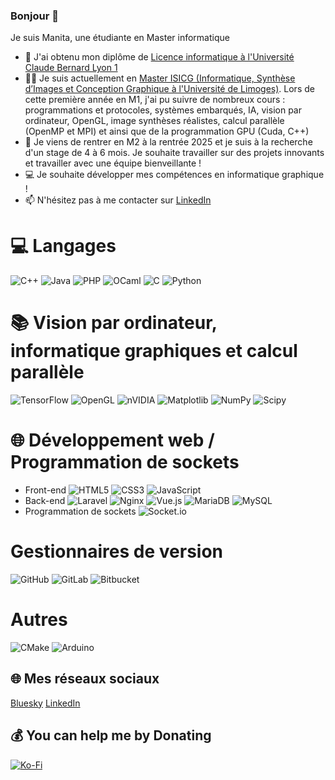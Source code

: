 ### Bonjour 👋
Je suis Manita, une étudiante en Master informatique
* 🌱 J'ai obtenu mon diplôme de [Licence informatique à l'Université Claude Bernard Lyon 1](http://licence-info.univ-lyon1.fr/LICENCE/Documents/plaquette_L_info.pdf)
* 👩‍💻 Je suis actuellement en [Master ISICG (Informatique, Synthèse d’Images et Conception Graphique à l'Université de Limoges)](https://www.unilim.fr/isicg/Modules_et_competences.html). Lors de cette première année en M1, j'ai pu suivre de nombreux cours : programmations et protocoles, systèmes embarqués, IA, vision par ordinateur, OpenGL, image synthèses réalistes, calcul parallèle (OpenMP et MPI) et ainsi que de la programmation GPU (Cuda, C++)
* 🤝 Je viens de rentrer en M2 à la rentrée 2025 et je suis à la recherche d'un stage de 4 à 6 mois. Je souhaite travailler sur des projets innovants et travailler avec une équipe bienveillante !
* 💻 Je souhaite développer mes compétences en informatique graphique ! 
* 📫 N'hésitez pas à me contacter sur [LinkedIn](https://www.linkedin.com/in/manita-mao)
  
# 💻 Langages
![C++](https://img.shields.io/badge/c++-%2300599C.svg?style=for-the-badge&logo=c%2B%2B&logoColor=white) 
![Java](https://img.shields.io/badge/java-%23ED8B00.svg?style=for-the-badge&logo=openjdk&logoColor=white) 
![PHP](https://img.shields.io/badge/php-%23777BB4.svg?style=for-the-badge&logo=php&logoColor=white) 
![OCaml](https://img.shields.io/badge/OCaml-%23E98407.svg?style=for-the-badge&logo=ocaml&logoColor=white) 
![C](https://img.shields.io/badge/c-%2300599C.svg?style=for-the-badge&logo=c&logoColor=white) 
![Python](https://img.shields.io/badge/python-3670A0?style=for-the-badge&logo=python&logoColor=ffdd54)

# 📚 Vision par ordinateur, informatique graphiques et calcul parallèle 
![TensorFlow](https://img.shields.io/badge/TensorFlow-%23FF6F00.svg?style=for-the-badge&logo=TensorFlow&logoColor=white) 
![OpenGL](https://img.shields.io/badge/OpenGL-%23FFFFFF.svg?style=for-the-badge&logo=opengl)
![nVIDIA](https://img.shields.io/badge/cuda-000000.svg?style=for-the-badge&logo=nVIDIA&logoColor=green) 
![Matplotlib](https://img.shields.io/badge/Matplotlib-%23ffffff.svg?style=for-the-badge&logo=Matplotlib&logoColor=black) 
![NumPy](https://img.shields.io/badge/numpy-%23013243.svg?style=for-the-badge&logo=numpy&logoColor=white) 
![Scipy](https://img.shields.io/badge/SciPy-%230C55A5.svg?style=for-the-badge&logo=scipy&logoColor=%white)

# 🌐 Développement web / Programmation de sockets
* Front-end
![HTML5](https://img.shields.io/badge/html5-%23E34F26.svg?style=for-the-badge&logo=html5&logoColor=white) 
![CSS3](https://img.shields.io/badge/css3-%231572B6.svg?style=for-the-badge&logo=css3&logoColor=white)
![JavaScript](https://img.shields.io/badge/javascript-%23323330.svg?style=for-the-badge&logo=javascript&logoColor=%23F7DF1E)
* Back-end
![Laravel](https://img.shields.io/badge/laravel-%23FF2D20.svg?style=for-the-badge&logo=laravel&logoColor=white) 
![Nginx](https://img.shields.io/badge/nginx-%23009639.svg?style=for-the-badge&logo=nginx&logoColor=white) ![Vue.js](https://img.shields.io/badge/vue.js-%2335495e.svg?style=for-the-badge&logo=vuedotjs&logoColor=%234FC08D) 
![MariaDB](https://img.shields.io/badge/MariaDB-003545?style=for-the-badge&logo=mariadb&logoColor=white) 
![MySQL](https://img.shields.io/badge/mysql-4479A1.svg?style=for-the-badge&logo=mysql&logoColor=white) 
* Programmation de sockets
![Socket.io](https://img.shields.io/badge/Socket.io-black?style=for-the-badge&logo=socket.io&badgeColor=010101) 

# Gestionnaires de version
![GitHub](https://img.shields.io/badge/github-%23121011.svg?style=for-the-badge&logo=github&logoColor=white) 
![GitLab](https://img.shields.io/badge/gitlab-%23181717.svg?style=for-the-badge&logo=gitlab&logoColor=white) 
![Bitbucket](https://img.shields.io/badge/bitbucket-%230047B3.svg?style=for-the-badge&logo=bitbucket&logoColor=white) 

# Autres
![CMake](https://img.shields.io/badge/CMake-%23008FBA.svg?style=for-the-badge&logo=cmake&logoColor=white) 
![Arduino](https://img.shields.io/badge/-Arduino-00979D?style=for-the-badge&logo=Arduino&logoColor=white) 

## 🌐 Mes réseaux sociaux
[Bluesky](https://bsky.app/profile/joceima.bsky.social)‬
[LinkedIn](https://linkedin.com/in/manita-mao) 


  ## 💰 You can help me by Donating
   [![Ko-Fi](https://img.shields.io/badge/Ko--fi-F16061?style=for-the-badge&logo=ko-fi&logoColor=white)](https://ko-fi.com/joceima) 

  
<!-- Proudly created with GPRM ( https://gprm.itsvg.in ) -->



